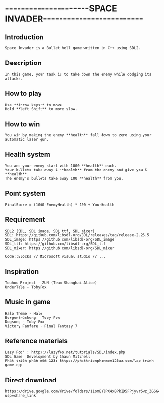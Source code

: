 # **---------------------SPACE INVADER-------------------------** #



## Introduction ##

	Space Invader is a Bullet hell game written in C++ using SDL2.
	
## Description ##

	In this game, your task is to take down the enemy while dodging its attacks.
 
## How to play ##

	Use **Arrow keys** to move.
	Hold **left Shift** to move slow.
 
## How to win ##

	You win by making the enemy **health** fall down to zero using your automatic laser gun.
 
## Health system ##

 	You and your enemy start with 1000 **health** each.
	Your bullets take away 1 **health** from the enemy and give you 5 **health**.
 	The enemy's bullets take away 100 **health** from you.
 
## Point system ##

	FinalScore = (1000-EnemyHealth) * 100 + YourHealth
	
## Requirement ##

	SDL2 (SDL, SDL_image, SDL_ttf, SDL_mixer)
	SDL: https://github.com/libsdl-org/SDL/releases/tag/release-2.26.5
	SDL_image: https://github.com/libsdl-org/SDL_image
	SDL_ttf: https://github.com/libsdl-org/SDL_ttf
	SDL_mixer: https://github.com/libsdl-org/SDL_mixer
	
	Code::Blocks // Microsoft visual studio // ...
	
## Inspiration ##

	Touhou Project - ZUN (Team Shanghai Alice)
	UnderTale - TobyFox
	
## Music in game ##

	Halo Theme - Halo
	Bergentrückung - Toby Fox
	Dogsong - Toby Fox
	Victory Fanfare - Final Fantasy 7
	
## Reference materials ##

	Lazy Foo' : https://lazyfoo.net/tutorials/SDL/index.php
	SDL Game  Development by Shaun Mitchell
	Phát triển phần mềm 123: https://phattrienphanmem123az.com/lap-trinh-game-cpp
	
## Direct download ##

	https://drive.google.com/drive/folders/11omEslPX4xBPkID5FPjyvr5wz_ZGSG4Q?usp=share_link
